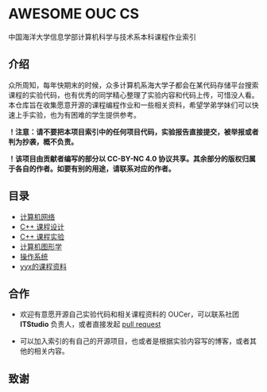 # AWESOME OUC CS

中国海洋大学信息学部计算机科学与技术系本科课程作业索引

## 介绍

众所周知，每年快期末的时候，众多计算机系海大学子都会在某代码存储平台搜索课程的实验代码，也有优秀的同学精心整理了实验内容和代码上传，可惜没人看。本仓库旨在收集愿意开源的课程编程作业和一些相关资料，希望学弟学妹们可以快速上手实验，也为有困难的学生提供参考。

**！注意：请不要把本项目索引中的任何项目代码，实验报告直接提交，被举报或者判为抄袭，概不负责。**

**！该项目由贡献者编写的部分以 CC-BY-NC 4.0 协议共享。其余部分的版权归属于各自的作者。如要有别的用途，请联系对应的作者。**

## 目录

- [计算机网络](./common/ComputerNetwork)
- [C++ 课程设计](./common/CppProjects)
- [C++ 课程实验](./common/ObjectOrientedProgramming)
- [计算机图形学](./common/ComputerGraphics)
- [操作系统](https://github.com/19020011038/OUC-HomeWork/tree/main/%E6%93%8D%E4%BD%9C%E7%B3%BB%E7%BB%9F/%E5%AE%9E%E9%AA%8C)
- [yyx的课程资料](https://github.com/19020011038/OUC-HomeWork)


## 合作

- 欢迎有意愿开源自己实验代码和相关课程资料的 OUCer，可以联系社团 **ITStudio** 负责人，或者直接发起 [pull request](./how_to_use_pull_requests.md)

- 可以加入索引的有自己的开源项目，也或者是根据实验内容写的博客，或者其他的相关内容。

## 致谢
